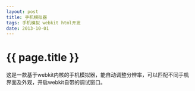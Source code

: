 ```yaml
---
layout: post
title: 手机模拟器
tags: 手机模拟 webkit html开发
date: 2013-10-01
---
```


{{ page.title }}
================

这是一款基于webkit内核的手机模拟器，能自动调整分辨率，可以匹配不同手机界面及外观，开启webkit自带的调试窗口。

